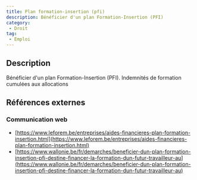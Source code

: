 ```yaml
---
title: Plan formation-insertion (pfi)
description: Bénéficier d'un plan Formation-Insertion (PFI)
category: 
 - Droit
tag: 
 - Emploi
---
```


## Description

Bénéficier d'un plan Formation-Insertion (PFI).
Indemnités de formation cumulées aux allocations

## Références externes 

### Communication web

- [https://www.leforem.be/entreprises/aides-financieres-plan-formation-insertion.html](https://www.leforem.be/entreprises/aides-financieres-plan-formation-insertion.html)
- [https://www.wallonie.be/fr/demarches/beneficier-dun-plan-formation-insertion-pfi-destine-financer-la-formation-dun-futur-travailleur-au](https://www.wallonie.be/fr/demarches/beneficier-dun-plan-formation-insertion-pfi-destine-financer-la-formation-dun-futur-travailleur-au)


